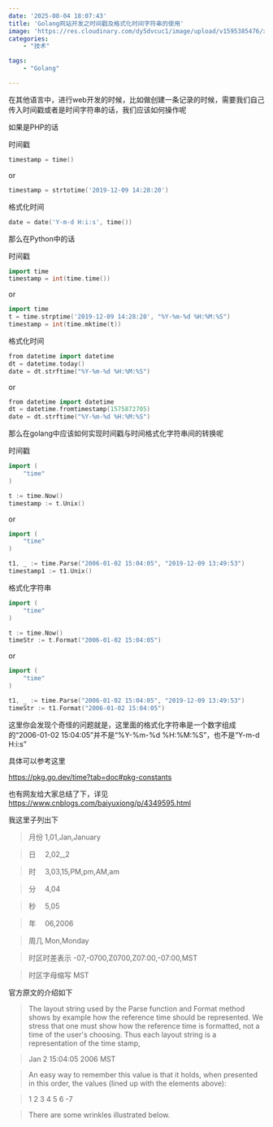 ```yaml
---
date: '2025-08-04 18:07:43'
title: 'Golang网站开发之时间戳及格式化时间字符串的使用'
image: 'https://res.cloudinary.com/dy5dvcuc1/image/upload/v1595385476/xiaorongmao/golang.jpg'
categories:
    - "技术"

tags:
    - "Golang"

---
```


在其他语言中，进行web开发的时候，比如做创建一条记录的时候，需要我们自己传入时间戳或者是时间字符串的话，我们应该如何操作呢

如果是PHP的话

时间戳

```go
timestamp = time()
```

or

```go
timestamp = strtotime('2019-12-09 14:28:20')
```

格式化时间

```go
date = date('Y-m-d H:i:s', time())
```

那么在Python中的话

时间戳

```go
import time
timestamp = int(time.time())
```

or

```go
import time
t = time.strptime('2019-12-09 14:28:20', "%Y-%m-%d %H:%M:%S")
timestamp = int(time.mktime(t))
```

格式化时间

```go
from datetime import datetime
dt = datetime.today()
date = dt.strftime("%Y-%m-%d %H:%M:%S")
```

or

```go
from datetime import datetime
dt = datetime.fromtimestamp(1575872705)
date = dt.strftime("%Y-%m-%d %H:%M:%S")
```

那么在golang中应该如何实现时间戳与时间格式化字符串间的转换呢

时间戳

```go
import (
	"time"
)

t := time.Now()
timestamp := t.Unix()
```

or

```go
import (
	"time"
)

t1, _ := time.Parse("2006-01-02 15:04:05", "2019-12-09 13:49:53")
timestamp1 := t1.Unix()
```

格式化字符串

```go
import (
	"time"
)

t := time.Now()
timeStr := t.Format("2006-01-02 15:04:05")
```

or

```go
import (
	"time"
)

t1, _ := time.Parse("2006-01-02 15:04:05", "2019-12-09 13:49:53")
timeStr := t1.Format("2006-01-02 15:04:05")
```

这里你会发现个奇怪的问题就是，这里面的格式化字符串是一个数字组成的“2006-01-02 15:04:05”并不是“%Y-%m-%d %H:%M:%S”，也不是“Y-m-d H:i:s”

具体可以参考这里

<https://pkg.go.dev/time?tab=doc#pkg-constants>

也有网友给大家总结了下，详见<https://www.cnblogs.com/baiyuxiong/p/4349595.html>

我这里子列出下

> 月份 1,01,Jan,January

> 日　 2,02,\_2

> 时　 3,03,15,PM,pm,AM,am

> 分　 4,04

> 秒　 5,05

> 年　 06,2006

> 周几 Mon,Monday

> 时区时差表示 -07,-0700,Z0700,Z07:00,-07:00,MST

> 时区字母缩写 MST

官方原文的介绍如下

> The layout string used by the Parse function and Format method shows by example how the reference time should be represented. We stress that one must show how the reference time is formatted, not a time of the user's choosing. Thus each layout string is a representation of the time stamp,

> Jan 2 15:04:05 2006 MST

> An easy way to remember this value is that it holds, when presented in this order, the values (lined up with the elements above):

> 1 2 3 4 5 6 -7

> There are some wrinkles illustrated below.
